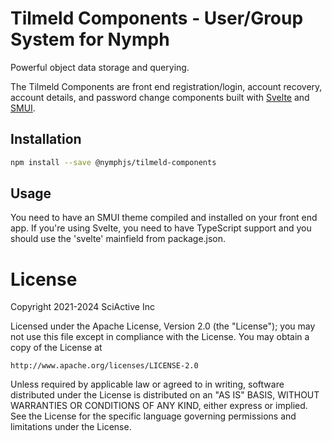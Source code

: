 # Tilmeld Components - User/Group System for Nymph

Powerful object data storage and querying.

The Tilmeld Components are front end registration/login, account recovery, account details, and password change components built with [Svelte](https://svelte.dev/) and [SMUI](https://sveltematerialui.com/).

## Installation

```sh
npm install --save @nymphjs/tilmeld-components
```

## Usage

You need to have an SMUI theme compiled and installed on your front end app. If you're using Svelte, you need to have TypeScript support and you should use the 'svelte' mainfield from package.json.

# License

Copyright 2021-2024 SciActive Inc

Licensed under the Apache License, Version 2.0 (the "License");
you may not use this file except in compliance with the License.
You may obtain a copy of the License at

    http://www.apache.org/licenses/LICENSE-2.0

Unless required by applicable law or agreed to in writing, software
distributed under the License is distributed on an "AS IS" BASIS,
WITHOUT WARRANTIES OR CONDITIONS OF ANY KIND, either express or implied.
See the License for the specific language governing permissions and
limitations under the License.
